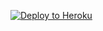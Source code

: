 
<p><a href="https://dashboard.heroku.com/new?template=https://github.com/ujhy775/ttge"> <img src="https://www.herokucdn.com/deploy/button.svg" alt="Deploy to Heroku" /></a></p>
